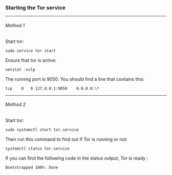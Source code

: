 ### Starting the Tor service

---

###### Method 1

Start tor:

    sudo service tor start
	
Ensure that tor is active:

    netstat -nvlp

The running port is 9050. You should find a line that contains this:

`tcp	0	0 127.0.0.1:9050	0.0.0.0:\*`

---

###### Method 2

Start tor:

	sudo systemctl start tor.service

Then run this command to find out if Tor is running or not:

	systemctl status tor.service

If you can find the following code in the status output, Tor is ready :

`Bootstrapped 100%: Done`
